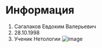 # Информация
1. Сагалаков Евдоким Валерьевич 
2. 28.10.1998 
3. Ученик Нетологии
![image](https://github.com/user-attachments/assets/fe2afc00-a591-4260-9841-ddd550a37d75)
